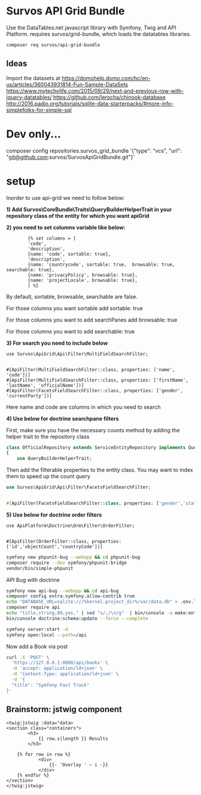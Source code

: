 # Survos API Grid Bundle

Use the DataTables.net javascript library with Symfony, Twig and API Platform.
requires survos/grid-bundle, which loads the datatables libraries.

```bash
composer req survos/api-grid-bundle
```


## 

## Ideas

Import the datasets at https://domohelp.domo.com/hc/en-us/articles/360043931814-Fun-Sample-DataSets
https://www.mytechylife.com/2015/09/29/next-and-previous-row-with-jquery-datatables/
https://github.com/lerocha/chinook-database
http://2016.padjo.org/tutorials/sqlite-data-starterpacks/#more-info-simplefolks-for-simple-sql

# Dev only...

composer config repositories.survos_grid_bundle '{"type": "vcs", "url": "git@github.com:survos/SurvosApiGridBundle.git"}'

# setup
Inorder to use api-grid we need to follow below:

**1) Add Survos\CoreBundle\Traits\QueryBuilderHelperTrait in your repository class of the entity for which you want apiGrid**

**2) you need to set columns variable like below:**
```
        {% set columns = [
        'code',
        'description',
        {name: 'code', sortable: true},
        'description',
        {name: 'countrycode', sortable: true,  browsable: true, searchable: true},
        {name: 'privacyPolicy', browsable: true},
        {name: 'projectLocale', browsable: true},
        ] %}
```
By default, sortable, browsable, searchable are false.

For those columns you want sortable add sortable: true

For those columns you want to add searchPanes add browsable: true

For those columns you want to add searchable: true

**3) For search you need to include below**
```
use Survos\ApiGrid\Api\Filter\MultiFieldSearchFilter;


#[ApiFilter(MultiFieldSearchFilter::class, properties: ['name', 'code'])]
#[ApiFilter(MultiFieldSearchFilter::class, properties: ['firstName', 'lastName', 'officialName'])]
#[ApiFilter(FacetsFieldSearchFilter::class, properties: ['gender', 'currentParty'])]

```
Here name and code are columns in which you need to search

**4) Use below for doctrine searchpane filters**

First, make sure you have the necessary counts method by adding the helper trait to the repository class

```php
class OfficialRepository extends ServiceEntityRepository implements QueryBuilderHelperInterface
{
    use QueryBuilderHelperTrait;
```

Then add the filterable properties to the entity class.  You may want to index them to speed up the count query
```php
use Survos\ApiGrid\Api\Filter\FacetsFieldSearchFilter;


#[ApiFilter(FacetsFieldSearchFilter::class, properties: ['gender','state'])]
```

**5) Use below for doctrine order filters**
```
use ApiPlatform\Doctrine\Orm\Filter\OrderFilter;


#[ApiFilter(OrderFilter::class, properties: ['id','objectCount','countryCode'])]
```

```bash
symfony new phpunit-bug --webapp && cd phpunit-bug
composer require --dev symfony/phpunit-bridge
vendor/bin/simple-phpunit
```


API Bug with doctrine

```bash
symfony new api-bug --webapp && cd api-bug
composer config extra.symfony.allow-contrib true
echo "DATABASE_URL=sqlite:///%kernel.project_dir%/var/data.db" > .env.local
composer require api
echo "title,string,80,yes," | sed "s/,/\n/g"  | bin/console -a make:entity Book
bin/console doctrine:schema:update --force --complete

symfony server:start -d
symfony open:local --path=/api
```

Now add a Book via post

```bash
curl -X 'POST' \
  'https://127.0.0.1:8000/api/books' \
  -H 'accept: application/ld+json' \
  -H 'Content-Type: application/ld+json' \
  -d '{
  "title": "Symfony Fast Track"
}'
```

## Brainstorm: jstwig component
```twig
<twig:jstwig :data="data>
<section class="containers">
        <h3>
            {{ row.s|length }} Results
        </h3>

    {% for row in row %}
            <div>
                {{- 'Overlay ' ~ i -}}
            </div>
    {% endfor %}
</section>
</twig:jstwig>
```
